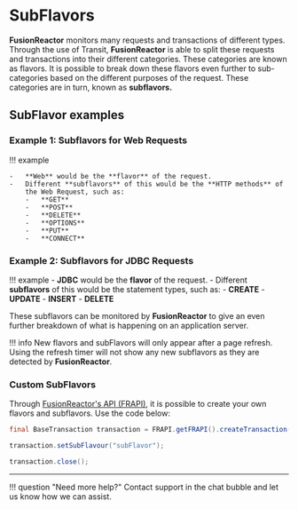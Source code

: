# SubFlavors

**FusionReactor** monitors many requests and transactions of different
types. Through the use of Transit, **FusionReactor** is able to split these
requests and transactions into their different categories. These
categories are known as flavors. It is possible to break down these
flavors even further to sub-categories based on the different purposes
of the request. These categories are in turn, known as **subflavors.**

## SubFlavor examples

### Example 1: Subflavors for Web Requests

!!! example 

    -   **Web** would be the **flavor** of the request.
    -   Different **subflavors** of this would be the **HTTP methods** of
        the Web Request, such as:
        -   **GET**
        -   **POST**
        -   **DELETE**
        -   **OPTIONS**
        -   **PUT**
        -   **CONNECT**

### Example 2: Subflavors for JDBC Requests

!!! example
    -   **JDBC** would be the **flavor** of the request.
    -   Different **subflavors** of this would be the statement types, such
        as:
        -   **CREATE**
        -   **UPDATE**
        -   **INSERT**
        -   **DELETE**

These subflavors can be monitored by **FusionReactor** to give an even
further breakdown of what is happening on an application server.

!!! info
    New flavors and subFlavors will only appear after a page refresh. Using the refresh timer will not show any new subflavors as they are detected by **FusionReactor**.

### Custom SubFlavors

Through [FusionReactor's API (FRAPI)](../FRAPI/FRAPI.md), it is possible to
create your own flavors and subflavors. Use the code below:

```java
final BaseTransaction transaction = FRAPI.getFRAPI().createTransaction("flavor");

transaction.setSubFlavour("subFlavor");

transaction.close();
```
___

!!! question "Need more help?"
    Contact support in the chat bubble and let us know how we can assist.